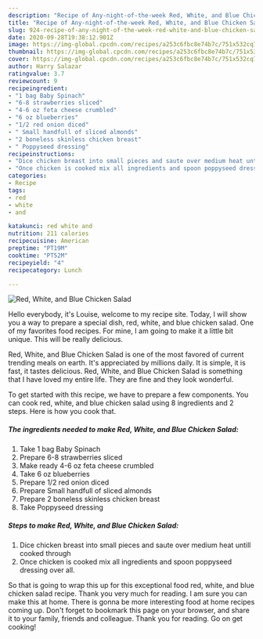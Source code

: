 ```yaml
---
description: "Recipe of Any-night-of-the-week Red, White, and Blue Chicken Salad"
title: "Recipe of Any-night-of-the-week Red, White, and Blue Chicken Salad"
slug: 924-recipe-of-any-night-of-the-week-red-white-and-blue-chicken-salad
date: 2020-09-28T19:38:12.901Z
image: https://img-global.cpcdn.com/recipes/a253c6fbc8e74b7c/751x532cq70/red-white-and-blue-chicken-salad-recipe-main-photo.jpg
thumbnail: https://img-global.cpcdn.com/recipes/a253c6fbc8e74b7c/751x532cq70/red-white-and-blue-chicken-salad-recipe-main-photo.jpg
cover: https://img-global.cpcdn.com/recipes/a253c6fbc8e74b7c/751x532cq70/red-white-and-blue-chicken-salad-recipe-main-photo.jpg
author: Harry Salazar
ratingvalue: 3.7
reviewcount: 9
recipeingredient:
- "1 bag Baby Spinach"
- "6-8 strawberries sliced"
- "4-6 oz feta cheese crumbled"
- "6 oz blueberries"
- "1/2 red onion diced"
- " Small handfull of sliced almonds"
- "2 boneless skinless chicken breast"
- " Poppyseed dressing"
recipeinstructions:
- "Dice chicken breast into small pieces and saute over medium heat untill cooked through"
- "Once chicken is cooked mix all ingredients and spoon poppyseed dressing over all."
categories:
- Recipe
tags:
- red
- white
- and

katakunci: red white and 
nutrition: 211 calories
recipecuisine: American
preptime: "PT19M"
cooktime: "PT52M"
recipeyield: "4"
recipecategory: Lunch

---
```



![Red, White, and Blue Chicken Salad](https://img-global.cpcdn.com/recipes/a253c6fbc8e74b7c/751x532cq70/red-white-and-blue-chicken-salad-recipe-main-photo.jpg)

Hello everybody, it's Louise, welcome to my recipe site. Today, I will show you a way to prepare a special dish, red, white, and blue chicken salad. One of my favorites food recipes. For mine, I am going to make it a little bit unique. This will be really delicious.

Red, White, and Blue Chicken Salad is one of the most favored of current trending meals on earth. It's appreciated by millions daily. It is simple, it is fast, it tastes delicious. Red, White, and Blue Chicken Salad is something that I have loved my entire life. They are fine and they look wonderful.




To get started with this recipe, we have to prepare a few components. You can cook red, white, and blue chicken salad using 8 ingredients and 2 steps. Here is how you cook that.

<!--inarticleads1-->

##### The ingredients needed to make Red, White, and Blue Chicken Salad:

1. Take 1 bag Baby Spinach
1. Prepare 6-8 strawberries sliced
1. Make ready 4-6 oz feta cheese crumbled
1. Take 6 oz blueberries
1. Prepare 1/2 red onion diced
1. Prepare  Small handfull of sliced almonds
1. Prepare 2 boneless skinless chicken breast
1. Take  Poppyseed dressing




<!--inarticleads2-->

##### Steps to make Red, White, and Blue Chicken Salad:

1. Dice chicken breast into small pieces and saute over medium heat untill cooked through
1. Once chicken is cooked mix all ingredients and spoon poppyseed dressing over all.




So that is going to wrap this up for this exceptional food red, white, and blue chicken salad recipe. Thank you very much for reading. I am sure you can make this at home. There is gonna be more interesting food at home recipes coming up. Don't forget to bookmark this page on your browser, and share it to your family, friends and colleague. Thank you for reading. Go on get cooking!
